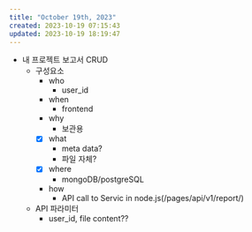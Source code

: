 ```yaml
---
title: "October 19th, 2023"
created: 2023-10-19 07:15:43
updated: 2023-10-19 18:19:47
---
```

  * 내 프로젝트 보고서 CRUD
    * 구성요소
      * who
        * user_id
      * when
        * frontend
      * why
        * 보관용 
      * [x] what
        * meta data?
        * 파일 자체?
      * [x] where
        * mongoDB/postgreSQL
      * how
        * API call to Servic in node.js(/pages/api/v1/report/)
    * API 파라미터
      * user_id, file content??